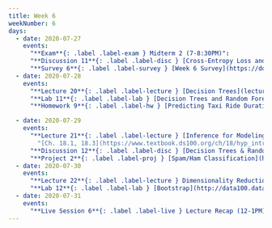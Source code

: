 ```yaml
---
title: Week 6
weekNumber: 6
days:
  - date: 2020-07-27
    events:
      "**Exam**{: .label .label-exam } Midterm 2 (7-8:30PM)":
      "**Discussion 11**{: .label .label-disc } [Cross-Entropy Loss and Classification](https://drive.google.com/file/d/1qQlYKVrB-mfSTui2lWdZ0Vnpil__vt_z/view) ([video](https://www.youtube.com/playlist?list=PLQCcNQgUcDfoJq_L7AXTNQJEtbhPfwa_U)) ([solutions](https://drive.google.com/file/d/1aKdObFfmEhbUdiVKHn__kLTqAn_s4l3j/view))":
      "**Survey 6**{: .label .label-survey } [Week 6 Survey](https://docs.google.com/forms/d/e/1FAIpQLSdRq1enJh2MOQV1LBvtCPigKY5gp17M0mVWPj8hF2TzZ6_y_A/viewform) (due Jul. 31)":
  - date: 2020-07-28
    events:
      "**Lecture 20**{: .label .label-lecture } [Decision Trees](lecture/lec20)":
      "**Lab 11**{: .label .label-lab } [Decision Trees and Random Forests](http://data100.datahub.berkeley.edu/hub/user-redirect/git-sync?repo=https://github.com/DS-100/su20&subPath=lab/lab11/) (due Jul. 30)":
      "**Homework 9**{: .label .label-hw } [Predicting Taxi Ride Durations](http://data100.datahub.berkeley.edu/hub/user-redirect/git-sync?repo=https://github.com/DS-100/su20&subPath=hw/hw9/) (due Aug. 9)":

  - date: 2020-07-29
    events:
      "**Lecture 21**{: .label .label-lecture } [Inference for Modeling](lecture/lec21)":
        "[Ch. 18.1, 18.3](https://www.textbook.ds100.org/ch/18/hyp_intro.html)"
      "**Discussion 12**{: .label .label-disc } [Decision Trees & Random Forests](https://drive.google.com/file/d/1vJlZ2wFKpvOM5mQ27MIpGJRX1DiRHyIJ/view?usp=sharing) ([video](https://www.youtube.com/playlist?list=PLQCcNQgUcDfqIhbpw2zN7AkiiC3i4UF-V))":
      "**Project 2**{: .label .label-proj } [Spam/Ham Classification](http://data100.datahub.berkeley.edu/hub/user-redirect/git-sync?repo=https://github.com/DS-100/su20&subPath=proj/proj2/) (due Aug. 5)":
  - date: 2020-07-30
    events:
      "**Lecture 22**{: .label .label-lecture } Dimensionality Reduction":
      "**Lab 12**{: .label .label-lab } [Bootstrap](http://data100.datahub.berkeley.edu/hub/user-redirect/git-sync?repo=https://github.com/DS-100/su20&subPath=lab/lab12/) (due Jul. 31)":
  - date: 2020-07-31
    events:
      "**Live Session 6**{: .label .label-live } Lecture Recap (12-1PM)":
---
```

